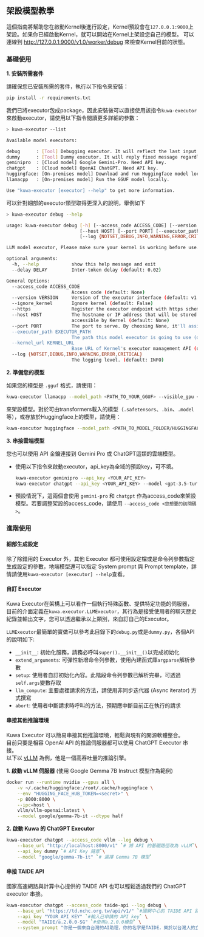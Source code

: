 ## 架設模型教學

這個指南將幫助您在啟動Kernel後進行設定，Kernel預設會在`127.0.0.1:9000`上架設。如果你已經啟動Kernel，就可以開始在Kernel上架設您自己的模型。
可以連線到
http://127.0.0.1:9000/v1.0/worker/debug
來檢查Kernel目前的狀態。

### 基礎使用

**1. 安裝所需套件**

請確保您已安裝所需的套件，執行以下指令來安裝：

```sh
pip install -r requirements.txt
```

我們已將executor包成package，因此安裝後可以直接使用該指令`kuwa-executor`來啟動executor，請使用以下指令閱讀更多詳細的參數：
```sh
> kuwa-executor --list

Available model executors:

debug      : [Tool] Debugging executor. It will reflect the last input.
dummy      : [Tool] Dummy executor. It will reply fixed message regardless of the user prompt.
geminipro  : [Cloud model] Google Gemini-Pro. Need API key.
chatgpt    : [Cloud model] OpenAI ChatGPT. Need API key.
huggingface: [On-premises model] Download and run Huggingface model locally.
llamacpp   : [On-premises model] Run the GGUF model locally.

Use "kuwa-executor [executor] --help" to get more information.
```
可以針對細部的executor類型取得更深入的說明，舉例如下
```sh
> kuwa-executor debug --help

usage: kuwa-executor debug [-h] [--access_code ACCESS_CODE] [--version VERSION] [--ignore_kernel] [--https]
                           [--host HOST] [--port PORT] [--executor_path EXECUTOR_PATH] [--kernel_url KERNEL_URL]
                           [--log {NOTSET,DEBUG,INFO,WARNING,ERROR,CRITICAL}] [--delay DELAY]

LLM model executor, Please make sure your kernel is working before use.

optional arguments:
  -h, --help            show this help message and exit
  --delay DELAY         Inter-token delay (default: 0.02)

General Options:
  --access_code ACCESS_CODE
                        Access code (default: None)
  --version VERSION     Version of the executor interface (default: v1.0)
  --ignore_kernel       Ignore kernel (default: False)
  --https               Register the executor endpoint with https scheme (default: False)
  --host HOST           The hostname or IP address that will be stored in Kernel, Make sure the location are
                        accessible by Kernel (default: None)
  --port PORT           The port to serve. By choosing None, it'll assign an unused port (default: None)
  --executor_path EXECUTOR_PATH
                        The path this model executor is going to use (default: /chat)
  --kernel_url KERNEL_URL
                        Base URL of Kernel's executor management API (default: http://127.0.0.1:9000/)
  --log {NOTSET,DEBUG,INFO,WARNING,ERROR,CRITICAL}
                        The logging level. (default: INFO)
```

**2. 準備您的模型**

如果您的模型是 `.gguf` 格式，請使用：
```sh
kuwa-executor llamacpp --model_path <PATH_TO_YOUR_GGUF> --visible_gpu <CUDA_VISIBLE_DEVICES>
```
來架設模型。對於可由transformers載入的模型（`.safetensors`、`.bin`、`.model` 等），或存放於Huggingface上的模型，請使用：
```sh
kuwa-executor huggingface --model_path <PATH_TO_MODEL_FOLDER/HUGGINGFACE_MODEL_NAME> --visible_gpu <CUDA_VISIBLE_DEVICES>
```

**3. 串接雲端模型**

您也可以使用 API 金鑰連接到 Gemini Pro 或 ChatGPT這類的雲端模型。

- 使用以下指令來啟動executor，api_key為全域的預設key，可不填。

  ```sh
  kuwa-executor geminipro --api_key <YOUR_API_KEY>
  kuwa-executor chatgpt --api_key <YOUR_API_KEY> --model <gpt-3.5-turbo/gpt-4/gpt-4-32k/...>
  ```

- 預設情況下，這兩個會使用 `gemini-pro` 和 `chatgpt` 作為access_code來架設模型。若要調整架設的access_code，請使用 `--access_code <您想要的訪問碼>`。

### 進階使用

#### 細部生成設定

除了除錯用的 Executor 外，其他 Executor 都可使用設定檔或是命令列參數指定生成設定的參數，地端模型還可以指定 System prompt 與 Prompt template，詳情請使用`kuwa-executor [executor] --help`查看。

#### 自訂 Executor

Kuwa Executor在架構上可以看作一個執行特殊函數、提供特定功能的伺服器，目前的介面定義在`kuwa.executor.LLMExecutor`，其行為是接受使用者的聊天歷史紀錄並輸出文字，您可以透過繼承以上類別，來自訂自己的Executor。

`LLMExecutor`最簡單的實做可以參考此目錄下的`debug.py`或是`dummy.py`，各個API的說明如下:
- `__init__`: 初始化服務，請務必呼叫`super().__init__()`以完成初始化
- `extend_arguments`: 可彈性新增命令列參數，使用內建函式庫`argparse`解析參數
- `setup`: 使用者自訂初始化內容。此階段命令列參數已解析完畢，可透過`self.args`變數存取
- `llm_compute`: 主要處裡請求的方法，請使用非同步迭代器 (Async iterator) 方式撰寫
- `abort`: 使用者中斷請求時呼叫的方法，預期應中斷目前正在執行的請求

#### 串接其他推論環境

Kuwa Executor 可以簡易串接其他推論環境，輕鬆與現有的開源軟體整合。  
目前只要是相容 OpenAI API 的推論伺服器都可以使用 ChatGPT Executor 串接。  
以下以 [vLLM](https://github.com/vllm-project/vllm) 為例，他是一個高吞吐量的推論引擎。

**1. 啟動 vLLM 伺服器** (使用 Google Gemma 7B Instruct 模型作為範例)
```sh
docker run --runtime nvidia --gpus all \
    -v ~/.cache/huggingface:/root/.cache/huggingface \
    --env "HUGGING_FACE_HUB_TOKEN=<secret>" \
    -p 8000:8000 \
    --ipc=host \
    vllm/vllm-openai:latest \
    --model google/gemma-7b-it --dtype half
```

**2. 啟動 Kuwa 的 ChatGPT Executor**
```sh
kuwa-executor chatgpt --access_code vllm --log debug \
    --base_url "http://localhost:8000/v1" `# 將 API 的基礎路徑改為 vLLM`\
    --api_key dummy `# API Key 隨意`\
    --model "google/gemma-7b-it" `# 選擇 Gemma 7B 模型`
```

#### 串接 TAIDE API

國家高速網路與計算中心提供的 TAIDE API 也可以輕鬆透過我們的 ChatGPT executor 串接。
```sh
kuwa-executor chatgpt --access_code taide-api --log debug \
    --base_url "https://td.nchc.org.tw/api/v1/" `#國網中心的 TAIDE API 路徑` \
    --api_key "YOUR_API_KEY" `#輸入已申請的 API key` \
    --model "TAIDE/a.2.0.0-SG" `#使用a.2.0.0模型` \
    --system_prompt "你是一個來自台灣的AI助理，你的名字是TAIDE，樂於以台灣人的立場幫助使用者，會用繁體中文回答問題。" `#TAIDE的預設system prompt`
```
